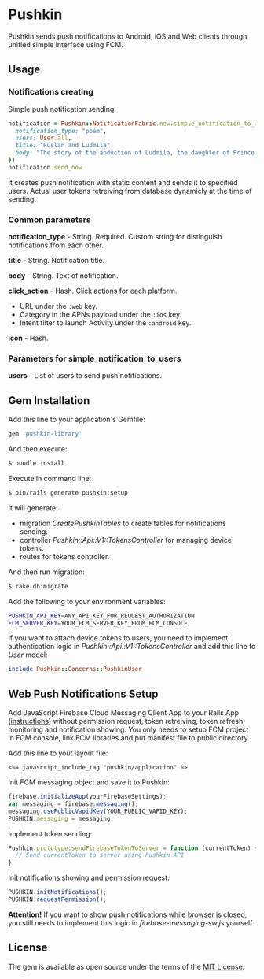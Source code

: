 # Pushkin
Pushkin sends push notifications to Android, iOS and Web clients through unified simple interface using FCM.

## Usage

### Notifications creating

Simple push notification sending:
```ruby
notification = Pushkin::NotificationFabric.new.simple_notification_to_users({
  notification_type: "poem",
  users: User.all,
  title: "Ruslan and Ludmila",
  body: "The story of the abduction of Ludmila, the daughter of Prince Vladimir of Kiev, by an evil wizard and the attempt by the brave knight Ruslan to find and rescue her"
})
notification.send_now
```

It creates push notification with static content and sends it to specified users. Actual user tokens retreiving from database dynamicly at the time of sending.

### Common parameters

**notification_type** - String. Required. Custom string for distinguish notifications from each other.

**title** - String. Notification title.

**body** - String. Text of notification.

**click_action** - Hash. Click actions for each platform.
* URL under the `:web` key.
* Category in the APNs payload under the `:ios` key.
* Intent filter to launch Activity under the `:android` key.

**icon** - Hash. 

### Parameters for simple_notification_to_users

**users** - List of users to send push notifications.

## Gem Installation
Add this line to your application's Gemfile:

```ruby
gem 'pushkin-library'
```

And then execute:
```bash
$ bundle install
```

Execute in command line:
```bash
$ bin/rails generate pushkin:setup
```

It will generate:
* migration *CreatePushkinTables* to create tables for notifications sending.
* controller *Pushkin::Api::V1::TokensController* for managing device tokens.
* routes for tokens controller.

And then run migration:
```bash
$ rake db:migrate
```

Add the following to your environment variables:
```bash
PUSHKIN_API_KEY=ANY_API_KEY_FOR_REQUEST_AUTHORIZATION
FCM_SERVER_KEY=YOUR_FCM_SERVER_KEY_FROM_FCM_CONSOLE
```

If you want to attach device tokens to users, you need to implement authentication logic in *Pushkin::Api::V1::TokensController* and add this line to *User* model:
```ruby
include Pushkin::Concerns::PushkinUser
```

## Web Push Notifications Setup

Add JavaScript Firebase Cloud Messaging Client App to your Rails App ([instructions](https://firebase.google.com/docs/cloud-messaging/js/client)) without permission request, token retreiving, token refresh monitoring and notification showing. You only needs to setup FCM project in FCM console, link FCM libraries and put manifest file to public directory.

Add this line to yout layout file:
```erb
<%= javascript_include_tag "pushkin/application" %>
```

Init FCM messaging object and save it to Pushkin:
```javascript
firebase.initializeApp(yourFirebaseSettings);
var messaging = firebase.messaging();
messaging.usePublicVapidKey(YOUR_PUBLIC_VAPID_KEY);
PUSHKIN.messaging = messaging;
```

Implement token sending:
```javascript
Pushkin.prototype.sendFirebaseTokenToServer = function (currentToken) {
  // Send currentToken to server using Pushkin API
}
```

Init notifications showing and permission request:
```javascript
PUSHKIN.initNotifications();
PUSHKIN.requestPermission();
```

**Attention!** If you want to show push notifications while browser is closed, you still needs to implement this logic in *firebase-messaging-sw.js* yourself.

## License
The gem is available as open source under the terms of the [MIT License](http://opensource.org/licenses/MIT).
